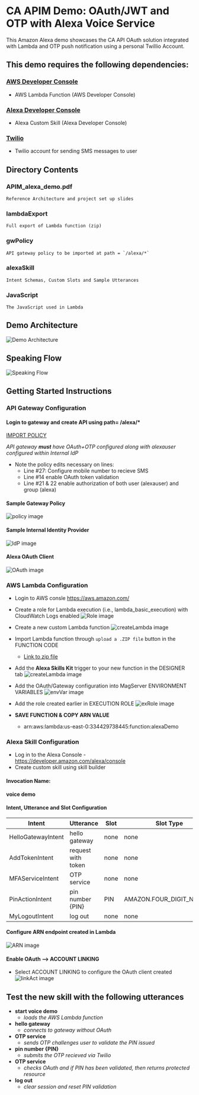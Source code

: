 # CA APIM Demo: OAuth/JWT and OTP with Alexa Voice Service

This Amazon Alexa demo showcases the CA API OAuth solution
integrated with Lambda and OTP push notification using a personal Twillio Account.

## This demo requires the following dependencies:
### [AWS Developer Console](https://aws.amazon.com/)
  * AWS Lambda Function (AWS Developer Console)

### [Alexa Developer Console](https://developer.amazon.com/alexa)
  * Alexa Custom Skill (Alexa Developer Console)

### [Twilio](https://www.twilio.com/)
  * Twilio account for sending SMS messages to user

## Directory Contents
### APIM_alexa_demo.pdf
    Reference Architecture and project set up slides
### lambdaExport
    Full export of Lambda function (zip)
### gwPolicy
    API gateway policy to be imported at path = `/alexa/*`
### alexaSkill
    Intent Schemas, Custom Slots and Sample Utterances
### JavaScript
    The JavaScript used in Lambda

## Demo Architecture
![Demo Architecture](images/APIM_alexa_demo.png)

## Speaking Flow
![Speaking Flow](images/speakingFlow.png)

## Getting Started Instructions

### API Gateway Configuration

#### Login to gateway and create API using path= /alexa/*
[IMPORT POLICY](gwPolicy/alexaPolicy.xml)

*API gateway **must** have OAuth+OTP configured along with alexauser configured within Internal IdP*
* Note the policy edits necessary on lines:
    * Line #27: Configure mobile number to recieve SMS
    * Line #14 enable OAuth token validation
    * Line #21 & 22 enable authorization of both user (alexauser) and group (alexa)

#### Sample Gateway Policy
![policy image](images/samplePolicy.png)

#### Sample Internal Identity Provider
![IdP image](images/populateUsers.png)

#### Alexa OAuth Client
![OAuth image](images/clientOauth.png)

### AWS Lambda Configuration
* Login to AWS consle https://aws.amazon.com/
* Create a role for Lambda execution (i.e., lambda_basic_execution) with CloudWatch Logs enabled
![Role image](images/roleImage.png)



* Create a new custom Lambda function
![createLambda image](images/createLambda.png)



* Import Lambda function through `upload a .ZIP file` button in the FUNCTION CODE
    * [Link to zip file](lambdaExport/alexaAPIM-599148ac-b9de-4d2e-a0c6-1a8a1aff68d0.zip)
    
* Add the **Alexa Skills Kit** trigger to your new function in the DESIGNER tab
![createLambda image](images/configureFunction.png)

* Add the OAuth/Gateway configuration into MagServer ENVIRONMENT VARIABLES
![envVar image](images/envVar.png)

* Add the role created earlier in EXECUTION ROLE
![exRole image](images/exRole.png)


* **SAVE FUNCTION & COPY ARN VALUE**
    * arn:aws:lambda:us-east-0:334429738445:function:alexaDemo



### Alexa Skill Configuration
* Log in to the Alexa Console - https://developer.amazon.com/alexa/console
* Create custom skill using skill builder

#### Invocation Name:
**voice demo**

#### Intent, Utterance and Slot Configuration
Intent | Utterance | Slot | Slot Type
------------ | ------------- | ------------ | -------------
HelloGatewayIntent | hello gateway | none | none
AddTokenIntent | request with token | none | none
MFAServiceIntent | OTP service | none | none
PinActionIntent | pin number {PIN} | PIN | AMAZON.FOUR_DIGIT_NUMBER
MyLogoutIntent | log out | none | none

#### Configure ARN endpoint created in Lambda
![ARN image](images/addARN.png)

#### Enable OAuth --> ACCOUNT LINKING
* Select ACCOUNT LINKING to configure the OAuth client created
![linkAct image](images/linkAct.png)



## Test the new skill with the following utterances
* **start voice demo**
    * *loads the AWS Lambda function*
* **hello gateway**
    * *connects to gateway without OAuth*
* **OTP service**
    * *sends OTP challenges user to validate the PIN issued*
* **pin number {PIN}**
    * *submits the OTP recieved via Twilio*
* **OTP service**
    * *checks OAuth and if PIN has been validated, then returns protected resource*
* **log out**
    * *clear session and reset PIN validation*




